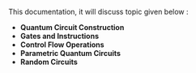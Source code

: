 This documentation, it will discuss topic given below :
- **Quantum Circuit Construction**
- **Gates and Instructions**
- **Control Flow Operations**
- **Parametric Quantum Circuits**
- **Random Circuits**

